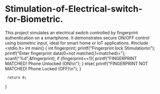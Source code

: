 # Stimulation-of-Electrical-switch-for-Biometric.
This project simulates an electrical switch controlled by fingerprint authentication on a smartphone. It demonstrates secure ON/OFF control using biometric input, ideal for smart home or IoT applications.
#include <stdio.h>
int main() {
    int fingerprint;
    printf("Fingerprint lock Stimulation\n");
    printf("Enter fingerprint data(0=not matched,1=matched)=");
    scanf("%d",&fingerprint);
    if (fingerprint==1){
        printf("FINGERPRINT MATCHED! Phone Unlocked (ON)\n");
    }
    else{
        printf("FINGERPRINT NOT MATCHED! Phone Locked (OFF)\n");
            }
      
     return 0;
}
